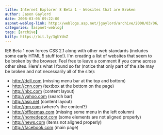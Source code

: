 ```yaml
---
title: Internet Explorer 8 Beta 1 - Websites that are Broken
author: Jason Gaylord
date: 2008-03-06 09:22:00
aspnet-weblog-link: http://weblogs.asp.net/jgaylord/archive/2008/03/06/internet-explorer-8-beta-1-websites-that-are-broken.aspx
categories: [aspnet-weblog]
tags: [archive]
bitly: https://bit.ly/3gbYdnZ
---
```


IE8 Beta 1 now forces CSS 2.1 along with other web standards (includes some early HTML 5 stuff too!). I'm creating a list of websites that seem to be broken by the browser. Feel free to leave a comment if you come across other sites. Here's what I found so far (notice that only part of the site may be broken and not necessarily all of the site):

- http://dell.com (missing menu bar at the top and bottom)  
- http://cnn.com (textbox at the bottom on the page)  
- http://nbc.com (content layout)  
- http://yahoo.com (search bar)
- http://asp.net (content layout)
- http://gm.com (where's the content?)
- http://officemax.com (missing some menu in the left column)
- http://homedepot.com (some elements are not aligned properly)
- http://news.com (items not aligned properly)
- http://facebook.com (main page)